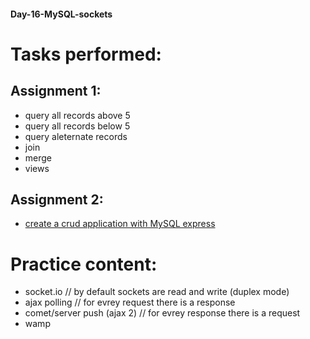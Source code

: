 #### Day-16-MySQL-sockets
# Tasks performed:

## Assignment 1:
- query all records above 5
- query all records below 5
- query aleternate records
- join
- merge
- views

## Assignment 2:
- [create a crud application with MySQL express](https://github.com/ineffable23/fullstack-training/tree/main/Day-16/assignment-2-crud-with-mysql)

# Practice content:
- socket.io      // by default sockets are read and write (duplex mode)
- ajax polling     // for evrey request there is a response
- comet/server push (ajax 2)     // for evrey response there is a request
- wamp